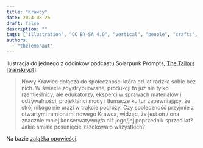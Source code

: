 ```yaml
---
title: "Krawcy"
date: 2024-08-26
draft: false
description: ""
tags: ["illustration", "CC BY-SA 4.0", "vertical", "people", "crafts", "Africa", "disability"]
authors:
  - "thelemonaut"
---
```


Ilustracja do jednego z odcinków podcastu Solarpunk Prompts, [The Tailors](https://podcast.tomasino.org/@SolarpunkPrompts/episodes/the-tailors) [[transkrypt](https://wiki.tomasino.org/writing/Solarpunk-Prompts---The-tailors)]:

> Nowy Krawiec dołącza do społeczności która od lat radziła sobie bez nich. W świecie zdystrybuowanej produkcji to już nie tylko rzemieślnicy, ale edukatorzy, eksperci w sprawach materiałów i odżywalności, projektanci mody i tłumacze kultur zapewniający, że strój nikogo nie urazi w trakcie podróży. Czy społeczność przyjmie z otwartymi ramionami nowego Krawca, widząc, że jest on / ona znacznie mniej konserwatywny/a niż jego/jej poprzednik sprzed lat? Jakie śmiałe posunięcie zszokowało wszystkich?

Na bazie [zalążka opowieści](/pl/seeds/the-tailors).
